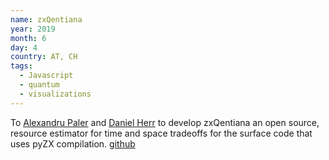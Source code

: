 ```yaml
---
name: zxQentiana
year: 2019
month: 6
day: 4
country: AT, CH
tags:
  - Javascript
  - quantum
  - visualizations
---
```

To [Alexandru Paler](https://scholar.google.com/citations?user=WmghO7UAAAAJ) and [Daniel Herr](https://scholar.google.com/citations?user=80srjkkAAAAJ&hl=en) to develop zxQentiana an open source, resource estimator for time and space tradeoffs for the surface code that uses pyZX compilation. [github](https://github.com/quantumresource/zxQentiana)
